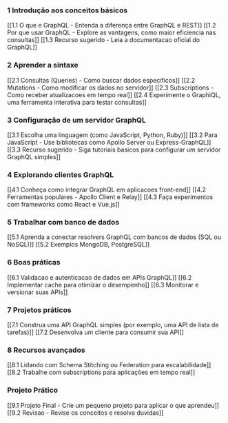 
###  **1️ Introdução aos conceitos básicos**

[[1.1 O que e GraphQL - Entenda a diferença entre GraphQL e REST]]
[[1.2 Por que usar GraphQL - Explore as vantagens, como maior eficiencia nas consultas]]
[[1.3 Recurso sugerido - Leia a documentacao oficial do GraphQL]]

### **2️ Aprender a sintaxe**

[[2.1 Consultas (Queries) - Como buscar dados especificos]]
[[2.2 Mutations - Como modificar os dados no servidor]]
[[2.3 Subscriptions - Como receber atualizacoes em tempo real]]
[[2.4 Experimente o GraphiQL, uma ferramenta interativa para testar consultas]]


###  **3️ Configuração de um servidor GraphQL**

[[3.1 Escolha uma linguagem (como JavaScript, Python, Ruby)]]
[[3.2 Para JavaScript - Use bibliotecas como Apollo Server ou Express-GraphQL]]
[[3.3 Recurso sugerido - Siga tutoriais basicos para configurar um servidor GraphQL simples]]

### **4️ Explorando clientes GraphQL**

[[4.1 Conheça como integrar GraphQL em aplicacoes front-end]]
[[4.2 Ferramentas populares - Apollo Client e Relay]]
[[4.3 Faça experimentos com frameworks como React e Vue.js]]

### **5️ Trabalhar com banco de dados**

[[5.1 Aprenda a conectar resolvers GraphQL com bancos de dados (SQL ou NoSQL)]]
[[5.2 Exemplos MongoDB, PostgreSQL]]

### **6️ Boas práticas**

[[6.1 Validacao e autenticacao de dados em APIs GraphQL]]
[[6.2 Implementar cache para otimizar o desempenho]]
[[6.3 Monitorar e versionar suas APIs]]

### **7️ Projetos práticos**

[[7.1 Construa uma API GraphQL simples (por exemplo, uma API de lista de tarefas)]]
[[7.2 Desenvolva um cliente para consumir sua API]]

### **8️ Recursos avançados**

[[8.1 Lidando com Schema Stitching ou Federation para escalabilidade]]
[[8.2 Trabalhe com subscriptions para aplicações em tempo real]]


### **Projeto Prático**

[[9.1 Projeto Final - Crie um pequeno projeto para aplicar o que aprendeu]]
[[9.2 Revisao - Revise os conceitos e resolva duvidas]]


